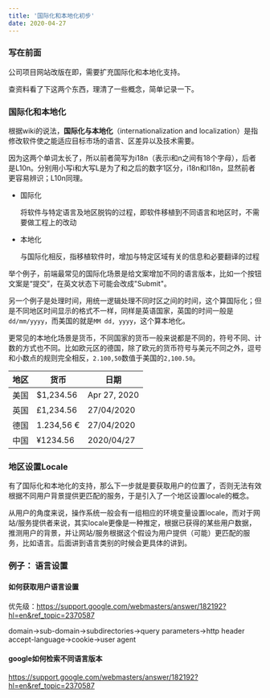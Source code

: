 ```yaml
---
title: '国际化和本地化初步'
date: 2020-04-27
---
```


### 写在前面

公司项目网站改版在即，需要扩充国际化和本地化支持。

查资料看了下这两个东西，理清了一些概念，简单记录一下。

### 国际化和本地化

根据wiki的说法，**国际化与本地化**（internationalization and localization）是指修改软件使之能适应目标市场的语言、区差异以及技术需要。

因为这两个单词太长了，所以前者简写为i18n（表示i和n之间有18个字母），后者是L10n。分别用小写i和大写L是为了和之后的数字1区分，i18n和I18n，显然前者更容易辨识；L10n同理。

- 国际化

  将软件与特定语言及地区脱钩的过程，即软件移植到不同语言和地区时，不需要做工程上的改动

- 本地化

  与国际化相反，指移植软件时，增加与特定区域有关的信息和必要翻译的过程

举个例子，前端最常见的国际化场景是给文案增加不同的语言版本，比如一个按钮文案是“提交”，在英文状态下可能会改成"Submit"。

另一个例子是处理时间，用统一逻辑处理不同时区之间的时间，这个算国际化；但是不同地区时间显示的格式不一样，同样是英语国家，英国的时间一般是`dd/mm/yyyy`，而美国的就是`MM dd, yyyy`，这个算本地化。

更常见的本地化场景是货币，不同国家的货币一般来说都是不同的，符号不同、计数的方式也不同。比如欧元区的德国，除了欧元的货币符号与美元不同之外，逗号和小数点的规则完全相反，`2.100,50`数值于美国的`2,100.50`。



| 地区 | 货币       | 日期         |
| ---- | ---------- | ------------ |
| 美国 | $1,234.56  | Apr 27, 2020 |
| 英国 | £1,234.56  | 27/04/2020   |
| 德国 | 1.234,56 € | 27/04/2020   |
| 中国 | ¥1234.56   | 2020/04/27   |



### 地区设置Locale

有了国际化和本地化的支持，那么下一步就是要获取用户的位置了，否则无法有效根据不同用户背景提供更匹配的服务，于是引入了一个地区设置locale的概念。

从用户的角度来说，操作系统一般会有一组相应的环境变量设置locale，而对于网站/服务提供者来说，其实locale更像是一种推定，根据已获得的某些用户数据，推测用户的背景，并让网站/服务根据这个假设为用户提供（可能）更匹配的服务，比如语言。后面讲到语言类别的时候会更具体的讲到。

### 例子： 语言设置

#### 如何获取用户语言设置

优先级：https://support.google.com/webmasters/answer/182192?hl=en&ref_topic=2370587

domain->sub-domain->subdirectories->query parameters->http header accept-language->cookie->user agent

#### google如何检索不同语言版本

https://support.google.com/webmasters/answer/182192?hl=en&ref_topic=2370587